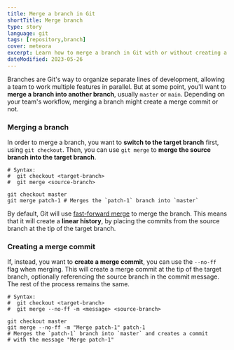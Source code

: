 ```yaml
---
title: Merge a branch in Git
shortTitle: Merge branch
type: story
language: git
tags: [repository,branch]
cover: meteora
excerpt: Learn how to merge a branch in Git with or without creating a merge commit, depending on your team's workflow.
dateModified: 2023-05-26
---
```


Branches are Git's way to organize separate lines of development, allowing a team to work multiple features in parallel. But at some point, you'll want to **merge a branch into another branch**, usually `master` or `main`. Depending on your team's workflow, merging a branch might create a merge commit or not.

### Merging a branch

In order to merge a branch, you want to **switch to the target branch** first, using `git checkout`. Then, you can use `git merge` to **merge the source branch into the target branch**.

```shell
# Syntax:
#  git checkout <target-branch>
#  git merge <source-branch>

git checkout master
git merge patch-1 # Merges the `patch-1` branch into `master`
```

By default, Git will use [fast-forward merge](/git/s/fast-forward-merge) to merge the branch. This means that it will create a **linear history**, by placing the commits from the source branch at the tip of the target branch.

### Creating a merge commit

If, instead, you want to **create a merge commit**, you can use the `--no-ff` flag when merging. This will create a merge commit at the tip of the target branch, optionally referencing the source branch in the commit message. The rest of the process remains the same.

```shell
# Syntax:
#  git checkout <target-branch>
#  git merge --no-ff -m <message> <source-branch>

git checkout master
git merge --no-ff -m "Merge patch-1" patch-1
# Merges the `patch-1` branch into `master` and creates a commit
# with the message "Merge patch-1"
```
